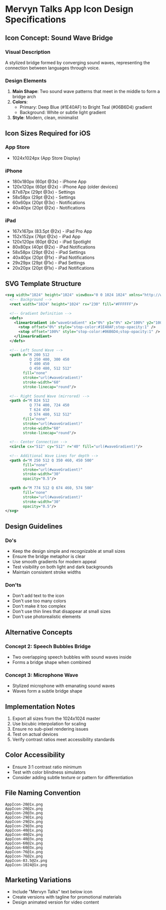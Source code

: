 # Mervyn Talks App Icon Design Specifications

## Icon Concept: Sound Wave Bridge

### Visual Description
A stylized bridge formed by converging sound waves, representing the connection between languages through voice.

### Design Elements
1. **Main Shape**: Two sound wave patterns that meet in the middle to form a bridge arch
2. **Colors**: 
   - Primary: Deep Blue (#1E40AF) to Bright Teal (#06B6D4) gradient
   - Background: White or subtle light gradient
3. **Style**: Modern, clean, minimalist

## Icon Sizes Required for iOS

### App Store
- 1024x1024px (App Store Display)

### iPhone
- 180x180px (60pt @3x) - iPhone App
- 120x120px (60pt @2x) - iPhone App (older devices)
- 87x87px (29pt @3x) - Settings
- 58x58px (29pt @2x) - Settings
- 60x60px (20pt @3x) - Notifications
- 40x40px (20pt @2x) - Notifications

### iPad
- 167x167px (83.5pt @2x) - iPad Pro App
- 152x152px (76pt @2x) - iPad App
- 120x120px (60pt @2x) - iPad Spotlight
- 80x80px (40pt @2x) - iPad Notifications
- 58x58px (29pt @2x) - iPad Settings
- 40x40px (20pt @1x) - iPad Notifications
- 29x29px (29pt @1x) - iPad Settings
- 20x20px (20pt @1x) - iPad Notifications

## SVG Template Structure

```svg
<svg width="1024" height="1024" viewBox="0 0 1024 1024" xmlns="http://www.w3.org/2000/svg">
  <!-- Background -->
  <rect width="1024" height="1024" rx="230" fill="#FFFFFF"/>
  
  <!-- Gradient Definition -->
  <defs>
    <linearGradient id="waveGradient" x1="0%" y1="0%" x2="100%" y2="100%">
      <stop offset="0%" style="stop-color:#1E40AF;stop-opacity:1" />
      <stop offset="100%" style="stop-color:#06B6D4;stop-opacity:1" />
    </linearGradient>
  </defs>
  
  <!-- Left Sound Wave -->
  <path d="M 200 512 
           Q 250 400, 300 450
           T 400 450
           Q 450 480, 512 512"
        fill="none" 
        stroke="url(#waveGradient)" 
        stroke-width="60"
        stroke-linecap="round"/>
  
  <!-- Right Sound Wave (mirrored) -->
  <path d="M 824 512 
           Q 774 400, 724 450
           T 624 450
           Q 574 480, 512 512"
        fill="none" 
        stroke="url(#waveGradient)" 
        stroke-width="60"
        stroke-linecap="round"/>
  
  <!-- Center Connection -->
  <circle cx="512" cy="512" r="40" fill="url(#waveGradient)"/>
  
  <!-- Additional Wave Lines for depth -->
  <path d="M 250 512 Q 350 460, 450 500" 
        fill="none" 
        stroke="url(#waveGradient)" 
        stroke-width="30" 
        opacity="0.5"/>
  
  <path d="M 774 512 Q 674 460, 574 500" 
        fill="none" 
        stroke="url(#waveGradient)" 
        stroke-width="30" 
        opacity="0.5"/>
</svg>
```

## Design Guidelines

### Do's
- Keep the design simple and recognizable at small sizes
- Ensure the bridge metaphor is clear
- Use smooth gradients for modern appeal
- Test visibility on both light and dark backgrounds
- Maintain consistent stroke widths

### Don'ts
- Don't add text to the icon
- Don't use too many colors
- Don't make it too complex
- Don't use thin lines that disappear at small sizes
- Don't use photorealistic elements

## Alternative Concepts

### Concept 2: Speech Bubbles Bridge
- Two overlapping speech bubbles with sound waves inside
- Forms a bridge shape when combined

### Concept 3: Microphone Wave
- Stylized microphone with emanating sound waves
- Waves form a subtle bridge shape

## Implementation Notes

1. Export all sizes from the 1024x1024 master
2. Use bicubic interpolation for scaling
3. Ensure no sub-pixel rendering issues
4. Test on actual devices
5. Verify contrast ratios meet accessibility standards

## Color Accessibility
- Ensure 3:1 contrast ratio minimum
- Test with color blindness simulators
- Consider adding subtle texture or pattern for differentiation

## File Naming Convention
```
AppIcon-20@1x.png
AppIcon-20@2x.png
AppIcon-20@3x.png
AppIcon-29@1x.png
AppIcon-29@2x.png
AppIcon-29@3x.png
AppIcon-40@1x.png
AppIcon-40@2x.png
AppIcon-40@3x.png
AppIcon-60@2x.png
AppIcon-60@3x.png
AppIcon-76@1x.png
AppIcon-76@2x.png
AppIcon-83.5@2x.png
AppIcon-1024@1x.png
```

## Marketing Variations
- Include "Mervyn Talks" text below icon
- Create versions with tagline for promotional materials
- Design animated version for video content